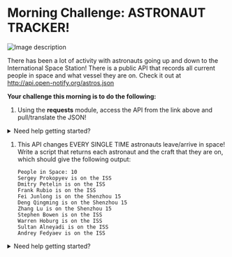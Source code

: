 # Morning Challenge: ASTRONAUT TRACKER!

![Image description](https://media1.tenor.com/images/c2e16afc6bff5a5ec0f027f1cc209649/tenor.gif?itemid=15935992)

There has been a lot of activity with astronauts going up and down to the International Space Station! There is a public API that records all current people in space and what vessel they are on. Check it out at http://api.open-notify.org/astros.json

**Your challenge this morning is to do the following:**

1. Using the **requests** module, access the API from the link above and pull/translate the JSON!

<details>
<summary>Need help getting started?</summary>
<br>
    
```python
#!/usr/bin/python3

import requests
  
URL= "http://api.open-notify.org/astros.json"
def main():
    # requests.get() sends GET request to the URL
    # .json() strips JSON off the response and translates into Python!
    resp= requests.get(URL).json()
    
main()
```
    
</details>

1. This API changes EVERY SINGLE TIME astronauts leave/arrive in space! Write a script that returns each astronaut and the craft that they are on, which should give the following output:
    
    ```
    People in Space: 10
    Sergey Prokopyev is on the ISS
    Dmitry Petelin is on the ISS
    Frank Rubio is on the ISS
    Fei Junlong is on the Shenzhou 15
    Deng Qingming is on the Shenzhou 15
    Zhang Lu is on the Shenzhou 15
    Stephen Bowen is on the ISS
    Warren Hoburg is on the ISS
    Sultan Alneyadi is on the ISS
    Andrey Fedyaev is on the ISS
    ```

<details>
<summary>Need help getting started?</summary>
<br>
    
```python
resp= requests.get(URL).json()
    
# the API gives us a headcount of people in space
print(resp["number"])
    
# the value of the key "people" is a list of dictionaries, one dictionary per astronaut
listofdicts= resp["people"]
    
# loop over each dictionary, and print out the values of "name" and "craft" from each one
for astrodict in listofdicts:
    print(astrodict["name"])
    print(astrodict["craft"])
```
    
</details>


